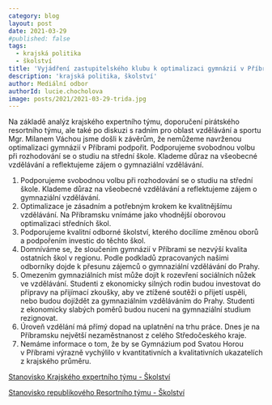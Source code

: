 ```yaml
---
category: blog
layout: post
date: 2021-03-29
#published: false
tags: 
  - krajská politika
  - školství
title: 'Vyjádření zastupitelského klubu k optimalizaci gymnázií v Příbrami'
description: 'krajská politika, školství'
author: Mediální odbor
authorId: lucie.chocholova
image: posts/2021/2021-03-29-trida.jpg
---
```


Na základě analýz krajského expertního týmu, doporučení pirátského resortního týmu, ale také po diskuzi s radním pro oblast vzdělávání a sportu Mgr. Milanem Váchou jsme došli k závěrům, že nemůžeme navrženou optimalizaci gymnázií v Příbrami podpořit. 
Podporujeme svobodnou volbu při rozhodování se o studiu na střední škole. Klademe důraz na všeobecné vzdělávání a reflektujeme zájem o gymnaziální vzdělávání.

1. Podporujeme svobodnou volbu při rozhodování se o studiu na střední škole. Klademe důraz
na všeobecné vzdělávání a reflektujeme zájem o gymnaziální vzdělávání.
2. Optimalizace je zásadním a potřebným krokem ke kvalitnějšímu vzdělávání. Na Příbramsku
vnímáme jako vhodnější oborovou optimalizaci středních škol.
3. Podporujeme kvalitní odborné školství, kterého docílíme změnou oborů a podpořením
investic do těchto škol.
4. Domníváme se, že sloučením gymnázií v Příbrami se nezvýší kvalita ostatních škol v regionu.
Podle podkladů zpracovaných našimi odborníky dojde k přesunu zájemců o gymnaziální
vzdělávání do Prahy.
5. Omezením gymnaziálních míst může dojít k rozevření sociálních nůžek ve vzdělávání.
Studenti z ekonomicky silných rodin budou investovat do přípravy na přijímací zkoušky, aby
ve ztížené soutěži o přijetí uspěli, nebo budou dojíždět za gymnaziálním vzděláváním do
Prahy. Studenti z ekonomicky slabých poměrů budou nuceni na gymnaziální studium
rezignovat.
6. Úroveň vzdělání má přímý dopad na uplatnění na trhu práce. Dnes je na Příbramsku největší
nezaměstnanost z celého Středočeského kraje.
7. Nemáme informace o tom, že by se Gymnázium pod Svatou Horou v Příbrami výrazně
vychýlilo v kvantitativních a kvalitativních ukazatelích z krajského průměru.

[Stanovisko Krajského expertního týmu - Školství](https://a.pirati.cz/stredocesky/files/Optimalizace_KET_vyjadreni_public_FINAL.pdf) 

[Stanovisko republikového Resortního týmu - Školství](https://a.pirati.cz/stredocesky/files/resortni_tym_optimalizace_FINAL.pdf)
